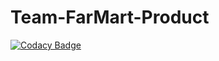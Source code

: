# Team-FarMart-Product

[![Codacy Badge](https://api.codacy.com/project/badge/Grade/12184f06aed642e1a9258524f879be3d)](https://app.codacy.com/gh/BuildForSDGCohort2/Team-FarMart-Product?utm_source=github.com&utm_medium=referral&utm_content=BuildForSDGCohort2/Team-FarMart-Product&utm_campaign=Badge_Grade_Settings)